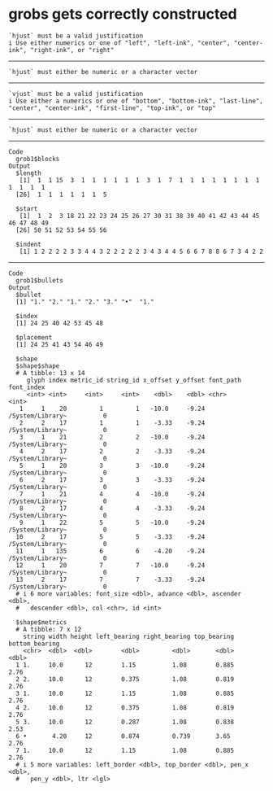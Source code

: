 # grobs gets correctly constructed

    `hjust` must be a valid justification
    i Use either numerics or one of "left", "left-ink", "center", "center-ink", "right-ink", or "right"

---

    `hjust` must either be numeric or a character vector

---

    `vjust` must be a valid justification
    i Use either a numerics or one of "bottom", "bottom-ink", "last-line", "center", "center-ink", "first-line", "top-ink", or "top"

---

    `hjust` must either be numeric or a character vector

---

    Code
      grob1$blocks
    Output
      $length
       [1]  1  1 15  3  1  1  1  1  1  1  3  1  7  1  1  1  1  1  1  1  1  1  1  1  1
      [26]  1  1  1  1  1  1  5
      
      $start
       [1]  1  2  3 18 21 22 23 24 25 26 27 30 31 38 39 40 41 42 43 44 45 46 47 48 49
      [26] 50 51 52 53 54 55 56
      
      $indent
       [1] 1 2 2 2 2 3 3 4 4 3 2 2 2 2 2 3 4 3 4 4 5 6 6 7 8 8 6 7 3 4 2 2
      

---

    Code
      grob1$bullets
    Output
      $bullet
      [1] "1." "2." "1." "2." "3." "•"  "1."
      
      $index
      [1] 24 25 40 42 53 45 48
      
      $placement
      [1] 24 25 41 43 54 46 49
      
      $shape
      $shape$shape
      # A tibble: 13 x 14
         glyph index metric_id string_id x_offset y_offset font_path        font_index
         <int> <int>     <int>     <int>    <dbl>    <dbl> <chr>                 <int>
       1     1    20         1         1   -10.0     -9.24 /System/Library~          0
       2     2    17         1         1    -3.33    -9.24 /System/Library~          0
       3     1    21         2         2   -10.0     -9.24 /System/Library~          0
       4     2    17         2         2    -3.33    -9.24 /System/Library~          0
       5     1    20         3         3   -10.0     -9.24 /System/Library~          0
       6     2    17         3         3    -3.33    -9.24 /System/Library~          0
       7     1    21         4         4   -10.0     -9.24 /System/Library~          0
       8     2    17         4         4    -3.33    -9.24 /System/Library~          0
       9     1    22         5         5   -10.0     -9.24 /System/Library~          0
      10     2    17         5         5    -3.33    -9.24 /System/Library~          0
      11     1   135         6         6    -4.20    -9.24 /System/Library~          0
      12     1    20         7         7   -10.0     -9.24 /System/Library~          0
      13     2    17         7         7    -3.33    -9.24 /System/Library~          0
      # i 6 more variables: font_size <dbl>, advance <dbl>, ascender <dbl>,
      #   descender <dbl>, col <chr>, id <int>
      
      $shape$metrics
      # A tibble: 7 x 12
        string width height left_bearing right_bearing top_bearing bottom_bearing
        <chr>  <dbl>  <dbl>        <dbl>         <dbl>       <dbl>          <dbl>
      1 1.     10.0      12        1.15          1.08        0.885           2.76
      2 2.     10.0      12        0.375         1.08        0.819           2.76
      3 1.     10.0      12        1.15          1.08        0.885           2.76
      4 2.     10.0      12        0.375         1.08        0.819           2.76
      5 3.     10.0      12        0.287         1.08        0.838           2.53
      6 •       4.20     12        0.874         0.739       3.65            2.76
      7 1.     10.0      12        1.15          1.08        0.885           2.76
      # i 5 more variables: left_border <dbl>, top_border <dbl>, pen_x <dbl>,
      #   pen_y <dbl>, ltr <lgl>
      
      

